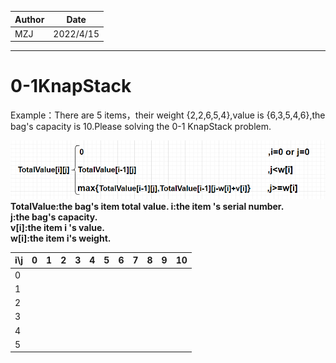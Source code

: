 |Author|Date|
|---|---|
|MZJ|2022/4/15|
---

# 0-1KnapStack

Example：There are 5 items，their weight  {2,2,6,5,4},value is {6,3,5,4,6},the bag's capacity is 10.Please solving the 0-1 KnapStack problem. 

![contents](https://github.com/MzjHarley/AlrorithmsDesign/blob/main/IMG/2.png)  
**TotalValue:the bag's item total value.
i:the item 's serial number.                    
j:the bag's capacity.                               
v[i]:the item i 's value.                              
w[i]:the item i's weight.**

|i\j|0|1|2|3|4|5|6|7|8|9|10|
|---|---|---|---|---|---|---|---|---|---|---|---|
|0|||||||||||
|1|||||||||||
|2|||||||||||
|3|||||||||||
|4|||||||||||
|5|||||||||||
